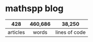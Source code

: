 # mathspp blog

<table class="stats-table">
    <thead>
        <tr>
            <th style="text-align: center;">428</th>
            <th style="text-align: center;">460,686</th>
            <th style="text-align: center;">38,250</th>
        </tr>
    </thead>
    <tbody>
        <tr>
            <td style="text-align: center;">articles</td>
            <td style="text-align: center;">words</td>
            <td style="text-align: center;">lines of code</td>
        </tr>
    </tbody>
</table>